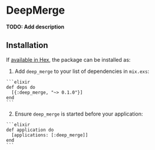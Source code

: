 # DeepMerge

**TODO: Add description**

## Installation

If [available in Hex](https://hex.pm/docs/publish), the package can be installed as:

  1. Add `deep_merge` to your list of dependencies in `mix.exs`:

    ```elixir
    def deps do
      [{:deep_merge, "~> 0.1.0"}]
    end
    ```

  2. Ensure `deep_merge` is started before your application:

    ```elixir
    def application do
      [applications: [:deep_merge]]
    end
    ```

